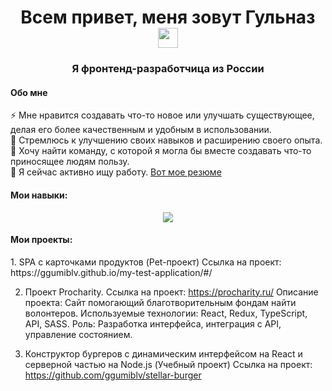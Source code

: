 <h1 align="center">Всем привет, меня зовут Гульназ</h> 
<img src="https://github.com/blackcater/blackcater/raw/main/images/Hi.gif" height="32"/></h1>
<h3 align="center">Я фронтенд-разработчица из России</h3>

<h4>Обо мне </h4>
<p>
  ⚡ Мне нравится создавать что-то новое или улучшать существующее, делая его более качественным и удобным в использовании.<br/>
  🌱 Стремлюсь к улучшению своих навыков и расширению своего опыта.<br/>
  👯 Хочу найти команду, с которой я могла бы вместе создавать что-то приносящее людям пользу.<br/>
  🔭 Я сейчас активно ищу работу. <a href="https://hh.ru/resume/01147acbff0da13de40039ed1f554d4e30786b" target="_blank">Вот мое резюме</a>
</p>


<h4>Мои навыки:</h4>
<p align="center">
  <a href="https://skillicons.dev">
    <img src="https://skillicons.dev/icons?i=github,js,html,css,typescript,react,redux,postman" />
  </a>
</p>

<h4>Мои проекты:</h4>
1. SPA с карточками продуктов (Pet-проект)
Ссылка на проект: https://ggumiblv.github.io/my-test-application/#/

2. Проект Procharity. 
Ссылка на проект: https://procharity.ru/
Описание проекта: Сайт помогающий благотворительным фондам найти волонтеров.
Используемые технологии: React, Redux, TypeScript, API, SASS.
Роль: Разработка интерфейса, интеграция с API, управление состоянием.

3. Конструктор бургеров с динамическим интерфейсом на React и серверной частью на Node.js (Учебный проект)
Ссылка на проект: https://github.com/ggumiblv/stellar-burger




